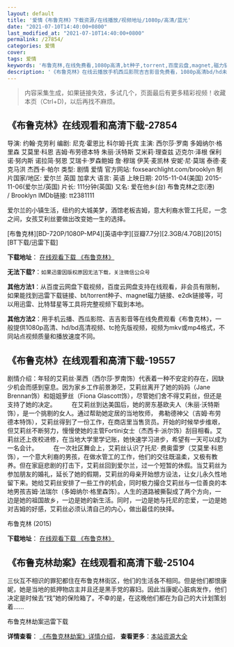 ```yaml
---
layout: default
title: '爱情《布鲁克林》下载资源/在线播放/视频地址/1080p/高清/蓝光'
date: "2021-07-10T14:40:00+0800"
last_modified_at: "2021-07-10T14:40:00+0800"
permalink: /27854/
categories: 爱情
cover:
tags: 爱情
keywords: '布鲁克林,在线免费看,1080p高清,bt种子,torrent,百度云盘,magnet,磁力链,迅雷下载资源'
description: '《布鲁克林》在线云播放手机西瓜影院吉吉影音免费看，1080p高清bd/hd未删减完整版和tc抢先枪版，mkv/mp4格式，附带bt/torrent种子、magnet/磁力链、百度云盘、网盘资源迅雷下载链接'
---
```


>内容采集生成，如果链接失效，多试几个，页面最后有更多精彩视频！收藏本页（Ctrl+D)，以后再找不麻烦。


## 《布鲁克林》在线观看和高清下载-27854

导演: 约翰·克劳利 编剧: 尼克·霍恩比 科尔姆·托宾 主演: 西尔莎·罗南 多姆纳尔·格里森 艾莫里·科恩 吉姆·布劳德本特 朱丽·沃特斯 艾米莉·理查兹 迈克尔·泽根 保利诺·努内斯 诺拉简·努恩 艾瑞卡·罗森鲍姆 詹·穆瑞 伊芙·麦凯林 安妮·尼·莫瑞 泰德·麦克马洪 杰西卡·帕尔 类型: 剧情 爱情 官方网站: foxsearchlight.com/brooklyn 制片国家/地区: 爱尔兰 英国 加拿大 语言: 英语 上映日期: 2015-11-04(美国) 2015-11-06(爱尔兰/英国) 片长: 111分钟(英国) 又名: 爱在他乡(台) 布鲁克林之恋(港) / Brooklyn IMDb链接: tt2381111

爱尔兰的小镇生活，纽约的大城美梦，酒馆老板吉姆，意大利裔水管工托尼，一念之间，女孩艾利丝要做出改变她一生的选择。


[布鲁克林][BD-720P/1080P-MP4][英语中字][豆瓣7.7分][2.3GB/4.7GB][2015][BT下载/迅雷下载]

**下载地址**： [在线观看下载 《布鲁克林》](https://www.btdx8.com/torrent/brooklyn_2015.html) 


**无法下载?**：`如果迅雷因版权原因无法下载，关注微信公众号 `

**其他方法1**：从百度云网盘下载视频，百度云网盘支持在线观看，非会员有限制，如果能找到迅雷下载链接、bt/torrent种子、magnet磁力链接、e2dk链接等，可以用迅雷、比特彗星等工具将完整视频下载到本地。

**其他方法2**：用手机云播、西瓜影院、吉吉影音等在线免费观看《布鲁克林》，一般提供1080p高清、hd/bd高清视频、tc抢先版视频，视频为mkv或mp4格式，不同站点视频质量和播放速度不同。


## 《布鲁克林》在线观看和高清下载-19557

剧情介绍：年轻的艾莉丝·莱西（西尔莎·罗南饰）代表着一种不安定的存在，因缺少机会而感到窒息。因为家乡工作前景渺茫，艾莉丝离开了她的妈妈（Jane Brennan饰）和姐姐萝丝（Fiona Glascott饰），尽管她们舍不得艾莉丝，但还是支持了她的决定。  　　在艾莉丝到达美国后，她的房东基欧夫人（朱丽·沃特斯饰），是一个挑剔的女人。通过帮助她定居的当地牧师， 弗勒德神父（吉姆·布劳德本特饰），艾莉丝得到了一份工作，在商店里当售货员。开始的时候举步维艰，但艾莉丝不断努力，慢慢使她的主管Fortini女士（杰西卡·派尔饰）刮目相看。艾莉丝还上夜校进修，在当地大学里学记账，她快速学习进步，希望有一天可以成为一名会计。  　　在一次社区舞会上，艾莉丝认识了托尼· 费奥雷罗（艾莫里·科恩饰），一个意大利裔的男孩，在做水管工的工作，他们的交往既温柔，又极有教养。但在家庭悲剧的打击下，艾莉丝回到爱尔兰，过一个短暂的休假。当艾莉丝为参加朋友的婚礼，延长了她的假期，艾莉丝的母亲开始想方设法，让女儿永久性地留下来。她给艾莉丝安排了一些工作的机会，同时极力撮合艾莉丝与一位善良的本地男孩吉姆·法瑞尔（多姆纳尔·格里森饰）。人生的道路被撕裂成了两个方向，一边是她的祖国故乡，一边是她的新生活。同时，一边是她与托尼的恋爱，一边是她对吉姆的好感，艾莉丝必须认清自己的内心，做出最佳的抉择。


布鲁克林 (2015)

**下载地址**： [在线观看下载 《布鲁克林》](https://www.btbtdy.me/btdy/dy2281.html) 


## 《布鲁克林劫案》在线观看和高清下载-25104

三伙互不相识的罪犯都住在布鲁克林街区，他们的生活各不相同。但是他们都恨康妮，她是当地的抵押物店主并且还是黑手党的寡妇。因此当康妮心脏病发作，他们决定是时候去“找&rdquo;她的保险箱了。不幸的是，在这晚他们都在为自己的大计划策划着......


布鲁克林劫案迅雷下载

**详情查看**： [《布鲁克林劫案》详情介绍](/movie/25104/)， **查看更多**：[本站资源大全](/movie/t/all/)

